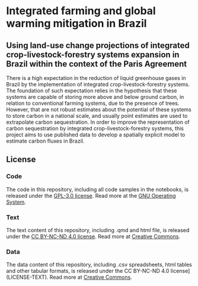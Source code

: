 
# Integrated farming and global warming mitigation in Brazil

## Using land-use change projections of integrated crop-livestock-forestry systems expansion in Brazil within the context of the Paris Agreement

There is a high expectation in the reduction of liquid greenhouse gases in Brazil by the implementation of integrated crop-livestock-forestry systems. The foundation of such expectation relies in the hypothesis that these systems are capable of storing more above and below ground carbon, in relation to conventional farming systems, due to the presence of trees. However, that are not robust estimates about the potential of these systems to store carbon in a national scale, and usually point estimates are used to extrapolate carbon sequestration. In order to improve the representation of carbon sequestration by integrated crop-livestock-forestry systems, this project aims to use published data to develop a spatially explicit model to estimate carbon fluxes in Brazil.

## License

### Code
The code in this repository, including all code samples in the notebooks, is released under the [GPL-3.0 license](LICENSE-CODE). Read more at the [GNU Operating System](https://www.gnu.org/licenses/gpl-3.0.html).

### Text
The text content of this repository, including .qmd and html file, is released under the [CC BY-NC-ND 4.0 license](LICENSE-TEXT). Read more at [Creative Commons](https://creativecommons.org/licenses/by-nc-nd/4.0/legalcode).

### Data 
The data content of this repository, including .csv spreadsheets, html tables and other tabular formats, is released under the CC BY-NC-ND 4.0 license](LICENSE-TEXT). Read more at [Creative Commons](https://creativecommons.org/licenses/by-nc-nd/4.0/legalcode).
